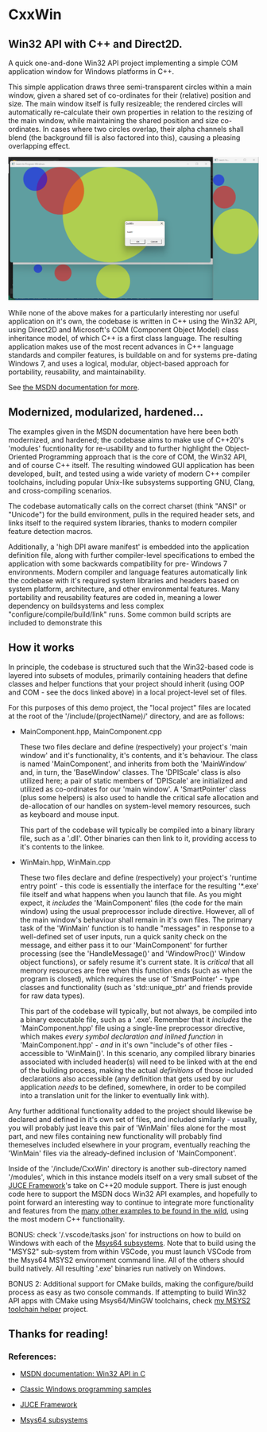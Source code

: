 # CxxWin

## Win32 API with C++ and Direct2D.

A quick one-and-done Win32 API project implementing a simple COM application window for Windows platforms in C++.

This simple application draws three semi-transparent circles within a main window, given a shared set of co-ordinates for their (relative) position and size. The main window itself is fully resizeable; the rendered circles will automatically re-calculate their own properties in relation to the resizing of the main window, while maintaining the shared position and size co-ordinates. In cases where two circles overlap, their alpha channels shall blend (the background fill is also factored into this), causing a pleasing overlapping effect.

![Screenshot](https://raw.githubusercontent.com/StoneyDSP/CxxWin/main/share/doc/CxxWin/screenshot_circles_example.png)

While none of the above makes for a particularly interesting nor useful application on it's own, the codebase is written in C++ using the Win32 API, using Direct2D and Microsoft's COM (Component Object
Model) class inheritance model, of which C++ is a first class language. The resulting application makes use of the most recent advances in C++ language standards and compiler features, is buildable on and for systems pre-dating Windows 7, and uses a logical, modular, object-based approach for portability, reusability, and maintainability.

See <a href="https://learn.microsoft.com/en-us/windows/win32/learnwin32/introduction-to-windows-programming-in-c--">the MSDN documentation for more</a>.

## Modernized, modularized, hardened...

The examples given in the MSDN documentation have here been both modernized, and hardened; the codebase aims to make use of C++20's 'modules' fucntionality for re-usability and to further highlight the Object-Oriented Programming approach that is the core of COM, the Win32 API, and of course C++ itself. The resulting windowed GUI application has been developed, built, and tested using a wide variety of modern C++ compiler toolchains, including popular Unix-like subsystems supporting GNU, Clang, and cross-compiling scenarios.

The codebase automatically calls on the correct charset (think "ANSI" or "Unicode") for the build environment, pulls in the required header sets, and links itself to the required system libraries, thanks to modern compiler feature detection macros.

Additionally, a 'high DPI aware manifest' is embedded into the application definition file, along with further compiler-level specifications to embed the application with some backwards compatibility for pre- Windows 7 environments. Modern compiler and language features automatically link the codebase with it's required system libraries and headers based on system platform, architecture, and other environmental features. Many portability and reusability features are coded in, meaning a lower dependency on buildsystems and less complex "configure/compile/build/link" runs. Some common build scripts are included to demonstrate this

## How it works

In principle, the codebase is structured such that the Win32-based code is layered into subsets of modules, primarily containing headers that define classes and helper functions that your project should inherit (using OOP and COM - see the docs linked above) in a local project-level set of files.

For this purposes of this demo project, the "local project" files are located at the root of the '/include/(projectName)/' directory, and are as follows:

- MainComponent.hpp, MainComponent.cpp

    These two files declare and define (respectively) your project's 'main window' and it's functionality, it's contents, and it's behaviour. The class is named 'MainComponent', and inherits from both the 'MainWindow' and, in turn, the 'BaseWindow' classes. The 'DPIScale' class is also utilized here; a pair of static members of 'DPIScale' are initialized and utilized as co-ordinates for our 'main window'. A 'SmartPointer' class (plus some helpers) is also used to handle the critical safe allocation and de-allocation of our handles on system-level memory resources, such as keyboard and mouse input.

    This part of the codebase will typically be compiled into a binary library file, such as a '.dll'. Other binaries can then link to it, providing access to it's contents to the linkee.

- WinMain.hpp, WinMain.cpp

    These two files declare and define (respectively) your project's 'runtime entry point' - this code is essentially the interface for the resulting '*.exe' file itself and what happens when you launch that file. As you might expect, it *includes* the 'MainComponent' files (the code for the main window) using the usual preprocessor include directive. However, all of the main window's behaviour shall remain in it's own files. The primary task of the 'WinMain' function is to handle "messages" in response to a well-defined set of user inputs, run a quick sanity check on the message, and either pass it to our 'MainComponent' for further processing (see the 'HandleMessage()' and 'WindowProc()' Window object functions), or safely resume it's current state. It is *critical* that all memory resources are free when this function ends (such as when the program is closed), which requires the use of 'SmartPointer' - type classes and functionality (such as 'std::unique_ptr' and friends provide for raw data types).

    This part of the codebase will typically, but not always, be compiled into a binary executable file, such as a '.exe'. Remember that it *includes* the 'MainComponent.hpp' file using a single-line preprocessor directive, which makes *every symbol declaration and inlined function* in 'MainComponent.hpp' - *and* in it's own "include"s of other files - accessible to 'WinMain()'. In this scenario, any compiled library binaries associated with included header(s) will need to be linked with at the end of the building process, making the actual *definitions* of those included declarations also accessible (any definition that gets used by our application *needs* to be defined, somewhere, in order to be compiled into a translation unit for the linker to eventually link with).

Any further additional functionality added to the project should likewise be declared and defined in it's own set of files, and included similarly - usually, you will probably just leave this pair of 'WinMain' files alone for the most part, and new files containing new functionality will probably find themeselves included elsewhere in your program, eventually reaching the 'WinMain' files via the already-defined inclusion of 'MainComponent'.

Inside of the '/include/CxxWin' directory is another sub-directory named '/modules', which in this instance models itself on a very small subset of the <a href="https://github.com/juce-framework/JUCE.git">JUCE Framework</a>'s take on C++20 module support. There is just enough code here to support the MSDN docs Win32 API examples, and hopefully to point forward an interesting way to continue to integrate more functionality and features from the <a href="https://github.com/microsoft/Windows-classic-samples.git">many other examples to be found in the wild</a>, using the most modern C++ functionality.

BONUS: check '/.vscode/tasks.json' for instructions on how to build on Windows with each of the <a href="https://www.msys2.org/docs/environments/">Msys64 subsystems</a>. Note that to build using the "MSYS2" sub-system from within VSCode, you must launch VSCode from the Msys64 MSYS2 environment command line. All of the others should build natively. All resulting '.exe' binaries run natively on Windows.

BONUS 2: Additional support for CMake builds, making the configure/build process as easy as two console commands. If attempting to build Win32 API apps with CMake using Msys64/MinGW toolchains, check <a href="https://github.com/StoneyDSP/msys2-toolchain.git">my MSYS2 toolchain helper</a> project.

## Thanks for reading!

### References:

- <a href="https://learn.microsoft.com/en-us/windows/win32/learnwin32/introduction-to-windows-programming-in-c--">MSDN documentation: Win32 API in C</a>

- <a href="https://github.com/microsoft/Windows-classic-samples.git">Classic Windows programming samples</a>

- <a href="https://github.com/juce-framework/JUCE.git">JUCE Framework</a>

- <a href="https://www.msys2.org/docs/environments/">Msys64 subsystems</a>
